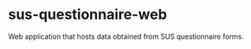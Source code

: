 sus-questionnaire-web
=====================

Web application that hosts data obtained from SUS questionnaire forms.